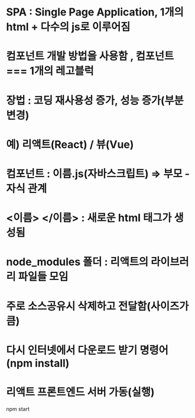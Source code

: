 # SPA : Single Page Application, 1개의 html + 다수의 js로 이루어짐
# 컴포넌트 개발 방법을 사용함 , 컴포넌트 === 1개의 레고블럭
# 장법 : 코딩 재사용성 증가, 성능 증가(부분 변경)
# 예) 리액트(React) / 뷰(Vue)
# 컴포넌트 : 이름.js(자바스크립트) => 부모 - 자식 관계
#  <이름> </이름> : 새로운 html 태그가 생성됨

# node_modules 폴더 : 리액트의 라이브러리 파일들 모임
# 주로 소스공유시 삭제하고 전달함(사이즈가 큼)
# 다시 인터넷에서 다운로드 받기 명령어(npm install)

# 리액트 프론트엔드 서버 가동(실행)
npm start